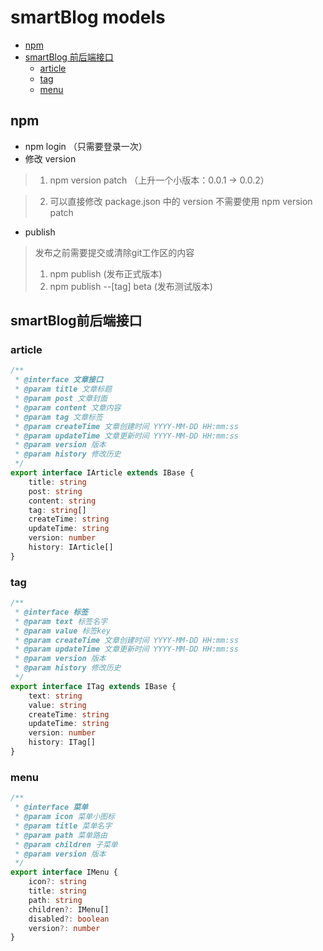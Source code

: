 # smartBlog models
- [npm](#npm)
- [smartBlog 前后端接口](#smartBlog前后端接口)
  - [article](#article)
  - [tag](#tag)
  - [menu](#menu)


## npm
- npm login （只需要登录一次）
- 修改 version
> 1. npm version patch （上升一个小版本：0.0.1 -> 0.0.2）

> 2. 可以直接修改 package.json 中的 version 不需要使用 npm version patch 

- publish
> 发布之前需要提交或清除git工作区的内容
> 1. npm publish  (发布正式版本)
> 2. npm publish --[tag] beta (发布测试版本)

## smartBlog前后端接口
### article
```ts
/**
 * @interface 文章接口
 * @param title 文章标题
 * @param post 文章封面
 * @param content 文章内容
 * @param tag 文章标签
 * @param createTime 文章创建时间 YYYY-MM-DD HH:mm:ss
 * @param updateTime 文章更新时间 YYYY-MM-DD HH:mm:ss
 * @param version 版本
 * @param history 修改历史
 */
export interface IArticle extends IBase {
    title: string
    post: string
    content: string
    tag: string[]
    createTime: string
    updateTime: string
    version: number
    history: IArticle[]
}
```

### tag
```ts
/**
 * @interface 标签
 * @param text 标签名字
 * @param value 标签key
 * @param createTime 文章创建时间 YYYY-MM-DD HH:mm:ss
 * @param updateTime 文章更新时间 YYYY-MM-DD HH:mm:ss
 * @param version 版本
 * @param history 修改历史
 */
export interface ITag extends IBase {
    text: string
    value: string
    createTime: string
    updateTime: string
    version: number
    history: ITag[]
}
```

### menu
```ts
/**
 * @interface 菜单
 * @param icon 菜单小图标
 * @param title 菜单名字
 * @param path 菜单路由
 * @param children 子菜单
 * @param version 版本 
 */
export interface IMenu {
    icon?: string
    title: string
    path: string
    children?: IMenu[]
    disabled?: boolean
    version?: number
}
```